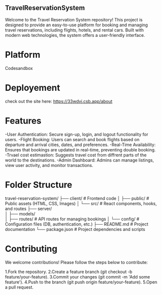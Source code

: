 ## TravelReservationSystem
Welcome to the Travel Reservation System repository! This project is designed to provide an easy-to-use platform for booking and managing travel reservations, including flights, hotels, and rental cars. Built with modern web technologies, the system offers a user-friendly interface.

# Platform
Codesandbox

# Deployement
check out the site here: https://33wdvj.csb.app/about

# Features
-User Authentication: Secure sign-up, login, and logout functionality for users.
-Flight Booking: Users can search and book flights based on departure and arrival cities, dates, and preferences.
-Real-Time Availability: Ensures that bookings are updated in real-time, preventing double booking.
-Trvael cost estimastion: Suggests travel cost from diffrent parts of the world to the destinations.
-Admin Dashboard: Admins can manage listings, view user activity, and monitor transactions.

# Folder Structure

travel-reservation-system/
├── client/                  # Frontend code
│   ├── public/              # Public assets (HTML, CSS, Images)
│   └── src/                 # React components, hooks, and routes
├── server/                 
│   ├── models/              
│   ├── routes/              # API routes for managing bookings
│   └── config/              # Configuration files (DB, authentication, etc.)
├── README.md                # Project documentation
└── package.json             # Project dependencies and scripts

# Contributing
We welcome contributions! Please follow the steps below to contribute:

1.Fork the repository.
2.Create a feature branch (git checkout -b feature/your-feature).
3.Commit your changes (git commit -m 'Add some feature').
4.Push to the branch (git push origin feature/your-feature).
5.Open a pull request.





